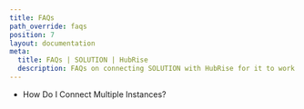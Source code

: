 ```yaml
---
title: FAQs
path_override: faqs
position: 7
layout: documentation
meta:
  title: FAQs | SOLUTION | HubRise
  description: FAQs on connecting SOLUTION with HubRise for it to work with other applications as a cohesive whole. Connect apps and synchronise your data.
---
```


- <Link href="/apps/SOLUTION/faqs/connecting-multiple-instances/">How Do I Connect Multiple Instances?</Link>
